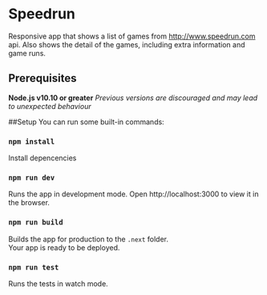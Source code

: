 # Speedrun

Responsive app that shows a list of games from http://www.speedrun.com api. 
Also shows the detail of the games, including extra information and game runs.

## Prerequisites

**Node.js v10.10 or greater**
*Previous versions are discouraged and may lead to unexpected behaviour*

##Setup
You can run some built-in commands:

### `npm install`
Install depencencies

### `npm run dev`
Runs the app in development mode.
Open http://localhost:3000 to view it in the browser.

### `npm run build`

Builds the app for production to the `.next` folder.<br>
Your app is ready to be deployed.

### `npm run test`

Runs the tests in watch mode.
